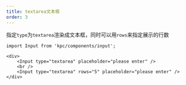 ```yaml
---
title: textarea文本框
order: 3
---
```


指定`type`为`textarea`渲染成文本框，同时可以用`rows`来指定展示的行数

```vdt
import Input from 'kpc/components/input';

<div>
    <Input type="textarea" placeholder="please enter" />
    <br />
    <Input type="textarea" rows="5" placeholder="please enter" />
</div>
```
